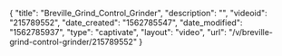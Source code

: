 {
    "title": "Breville_Grind_Control_Grinder",
    "description": "",
    "videoid": "215789552",
    "date_created": "1562785547",
    "date_modified": "1562785937",
    "type": "captivate",
    "layout": "video",
    "url": "\/v\/breville-grind-control-grinder\/215789552"
}